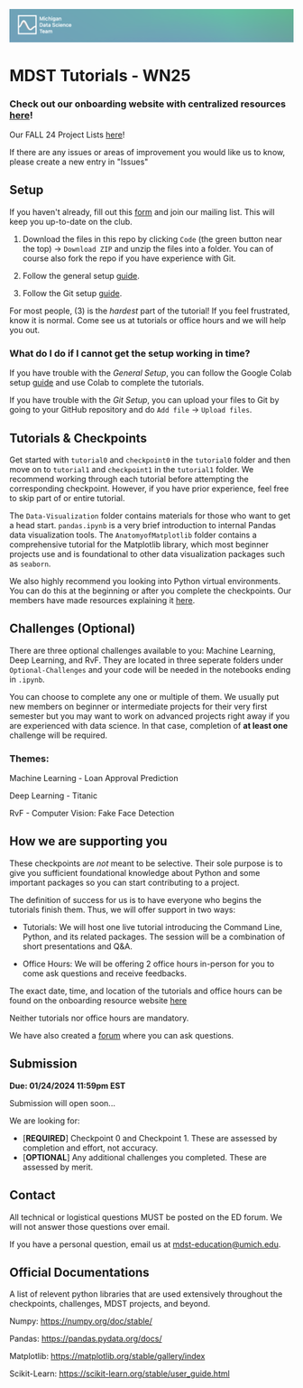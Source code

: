 ![header](https://github.com/MichiganDataScienceTeam/MDST-Tutorials/blob/main/asset/header.png?raw=true)

# MDST Tutorials - WN25

### Check out our onboarding website with centralized resources [here](https://mdst-club.notion.site/MDST-Onboarding-3d1b3591dd224115a548325a7d66a723)!

Our FALL 24 Project Lists [here](https://mdst-club.notion.site/Fall-2024-Project-Directory-734d91c7dd6f4991b98eef461504a1eb)!

If there are any issues or areas of improvement you would like us to know, please create a new entry in "Issues" 

## Setup

If you haven't already, fill out this [form](https://forms.gle/pcpfjMwrXobyvn9N9) and join our mailing list. This will keep you up-to-date on the club.

1. Download the files in this repo by clicking `Code` (the green button near the top) -> `Download ZIP` and unzip the files into a folder. You can of course also fork the repo if you have experience with Git.

2. Follow the general setup [guide](https://mdst-club.notion.site/General-Setup-Guide-f801e1c932e440ab8387330b41fcbe77).

3. Follow the Git setup [guide](https://www.notion.so/mdst-club/Git-Setup-Guide-fa635f302a74491fb018892cd1da4697).

For most people, (3) is the _hardest_ part of the tutorial! If you feel frustrated, know it is normal. Come see us at tutorials or office hours and we will help you out.

### What do I do if I cannot get the setup working in time?

If you have trouble with the _General Setup_, you can follow the Google Colab setup [guide](https://docs.google.com/document/d/14ely7Xi_r1AFLAsMrKuHHcwqgAMnWV4QrbnK_uTJzYc/edit?usp=sharing) and use Colab to complete the tutorials.

If you have trouble with the _Git Setup_, you can upload your files to Git by going to your GitHub repository and do `Add file` -> `Upload files`.

## Tutorials & Checkpoints

Get started with `tutorial0` and `checkpoint0` in the `tutorial0` folder and then move on to `tutorial1` and `checkpoint1` in the `tutorial1` folder. We recommend working through each tutorial before attempting the corresponding checkpoint. However, if you have prior experience, feel free to skip part of or entire tutorial.

The `Data-Visualization` folder contains materials for those who want to get a head start. `pandas.ipynb` is a very brief introduction to internal Pandas data visualization tools. The `AnatomyofMatplotlib` folder contains a comprehensive tutorial for the Matplotlib library, which most beginner projects use and is foundational to other data visualization packages such as `seaborn`.

We also highly recommend you looking into Python virtual environments. You can do this at the beginning or after you complete the checkpoints. Our members have made resources explaining it [here](https://www.notion.so/mdst-club/Python-Virtual-Environment-2afafcef293f4f6ca03cec867a51fe4f).

## Challenges (Optional)

There are three optional challenges available to you: Machine Learning, Deep Learning, and RvF. They are located in three seperate folders under `Optional-Challenges` and your code will be needed in the notebooks ending in `.ipynb`.

You can choose to complete any one or multiple of them. We usually put new members on beginner or intermediate projects for their very first semester but you may want to work on advanced projects right away if you are experienced with data science. In that case, completion of **at least one** challenge will be required.

### Themes:

Machine Learning - Loan Approval Prediction

Deep Learning - Titanic

RvF - Computer Vision: Fake Face Detection

## How we are supporting you

These checkpoints are _not_ meant to be selective. Their sole purpose is to give you sufficient foundational knowledge about Python and some important packages so you can start contributing to a project.

The definition of success for us is to have everyone who begins the tutorials finish them. Thus, we will offer support in two ways:

-   Tutorials: We will host one live tutorial introducing the Command Line, Python, and its related packages. The session will be a combination of short presentations and Q&A.

-   Office Hours: We will be offering 2 office hours in-person for you to come ask questions and receive feedbacks.

The exact date, time, and location of the tutorials and office hours can be found on the onboarding resource website [here](https://mdst-club.notion.site/MDST-Onboarding-3d1b3591dd224115a548325a7d66a723)

Neither tutorials nor office hours are mandatory.

We have also created a [forum](https://edstem.org/us/join/jxVrDG) where you can ask questions.

## Submission

**Due: 01/24/2024 11:59pm EST**

Submission will open soon...

We are looking for:

-   [**REQUIRED**] Checkpoint 0 and Checkpoint 1. These are assessed by completion and effort, not accuracy.
-   [**OPTIONAL**] Any additional challenges you completed. These are assessed by merit.

## Contact

All technical or logistical questions MUST be posted on the ED forum. We will not answer those questions over email.

If you have a personal question, email us at mdst-education@umich.edu.


## Official Documentations

A list of relevent python libraries that are used extensively throughout the checkpoints, challenges, MDST projects, and beyond.

Numpy: https://numpy.org/doc/stable/

Pandas: https://pandas.pydata.org/docs/

Matplotlib: https://matplotlib.org/stable/gallery/index

Scikit-Learn: https://scikit-learn.org/stable/user_guide.html
